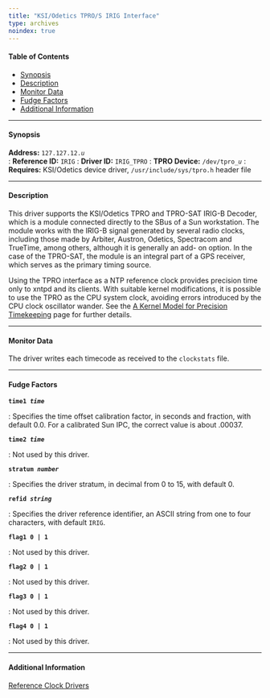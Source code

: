 ```yaml
---
title: "KSI/Odetics TPRO/S IRIG Interface"
type: archives
noindex: true
---
```


#### Table of Contents

*   [Synopsis](/archives/3-5.93e/driver12/#synopsis)
*   [Description](/archives/3-5.93e/driver12/#description)
*   [Monitor Data](/archives/3-5.93e/driver12/#monitor-data)
*   [Fudge Factors](/archives/3-5.93e/driver12/#fudge-factors)
*   [Additional Information](/archives/3-5.93e/driver12/#additional-information)

* * *

#### Synopsis

**Address:** <code>127.127.12._u_</code>  
: **Reference ID:** <code>IRIG</code>
: **Driver ID:** <code>IRIG_TPRO</code>
: **TPRO Device:** <code>/dev/tpro\__u_</code>
: **Requires:** KSI/Odetics device driver, <code>/usr/include/sys/tpro.h</code> header file

* * *

#### Description

This driver supports the KSI/Odetics TPRO and TPRO-SAT IRIG-B Decoder, which is a module connected directly to the SBus of a Sun workstation. The module works with the IRIG-B signal generated by several radio clocks, including those made by Arbiter, Austron, Odetics, Spectracom and TrueTime, among others, although it is generally an add- on option. In the case of the TPRO-SAT, the module is an integral part of a GPS receiver, which serves as the primary timing source. 

Using the TPRO interface as a NTP reference clock provides precision time only to xntpd and its clients. With suitable kernel modifications, it is possible to use the TPRO as the CPU system clock, avoiding errors introduced by the CPU clock oscillator wander. See the [A Kernel Model for Precision Timekeeping](/archives/3-5.93e/kern/) page for further details.

* * *

#### Monitor Data

The driver writes each timecode as received to the <code>clockstats</code> file. 

* * *

#### Fudge Factors

<code>**time1 _time_**</code>

: Specifies the time offset calibration factor, in seconds and fraction, with default 0.0. For a calibrated Sun IPC, the correct value is about .00037.

<code>**time2 _time_**</code>

: Not used by this driver.

<code>**stratum _number_**</code>

: Specifies the driver stratum, in decimal from 0 to 15, with default 0.

<code>**refid _string_**</code>

: Specifies the driver reference identifier, an ASCII string from one to four characters, with default <code>IRIG</code>.

<code>**flag1 0 | 1**</code>

: Not used by this driver.

<code>**flag2 0 | 1**</code>

: Not used by this driver.

<code>**flag3 0 | 1**</code>

: Not used by this driver.

<code>**flag4 0 | 1**</code>

: Not used by this driver.

* * *

#### Additional Information

[Reference Clock Drivers](/archives/3-5.93e/refclock/)